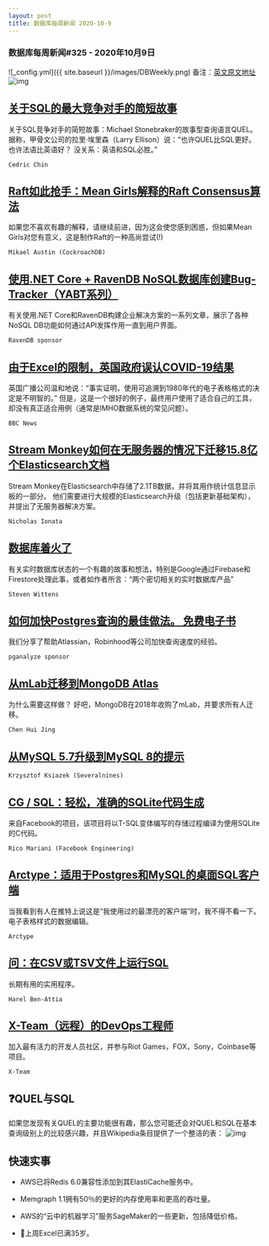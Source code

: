 ```yaml
---
layout: post
title: 数据库每周新闻 2020-10-9
---
```

### 数据库每周新闻#325 - 2020年10月9日
![_config.yml]({{ site.baseurl }}/images/DBWeekly.png)
备注：[英文原文地址](https://dbweekly.com/issues/325)
![img](https://res.cloudinary.com/cpress/image/upload/w_1280,e_sharpen:60/mdjpr0sp64idoxxtkerz.jpg)


## [关于SQL的最大竞争对手的简短故事](https://dbweekly.com/link/96507/web)
关于SQL竞争对手的简短故事：Michael Stonebraker的故事型查询语言QUEL。 据称，甲骨文公司的拉里·埃里森（Larry Ellison）说：“也许QUEL比SQL更好。 也许法语比英语好？ 没关系：英语和SQL必胜。”

`Cedric Chin`


## [Raft如此抢手：Mean Girls解释的Raft Consensus算法](https://dbweekly.com/link/96509/web)
如果您不喜欢有趣的解释，请继续前进，因为这会使您感到困惑，但如果Mean Girls对您有意义，这是制作Raft的一种高尚尝试(!)

`Mikael Austin (CockroachDB)`


## [使用.NET Core + RavenDB NoSQL数据库创建Bug-Tracker（YABT系列）](https://dbweekly.com/link/96510/web)
有关使用.NET Core和RavenDB构建企业解决方案的一系列文章，展示了各种NoSQL DB功能如何通过API发挥作用一直到用户界面。

`RavenDB sponsor`


## [由于Excel的限制，英国政府误认COVID-19结果](https://dbweekly.com/link/96525/web)
英国广播公司温和地说：“事实证明，使用可追溯到1980年代的电子表格格式的决定是不明智的。” 但是，这是一个很好的例子，最终用户使用了适合自己的工具，却没有真正适合用例（通常是IMHO数据系统的常见问题）。

`BBC News`


## [Stream Monkey如何在无服务器的情况下迁移15.8亿个Elasticsearch文档](https://dbweekly.com/link/96511/web)
Stream Monkey在Elasticsearch中存储了2.1TB数据，并将其用作统计信息显示板的一部分。 他们需要进行大规模的Elasticsearch升级（包括更新基础架构），并提出了无服务器解决方案。

`Nicholas Ionata`


## [数据库着火了](https://dbweekly.com/link/96514/web)
有关实时数据库状态的一个有趣的故事和想法，特别是Google通过Firebase和Firestore处理此事，或者如作者所言：“两个密切相关的实时数据库产品”

`Steven Wittens`


## [如何加快Postgres查询的最佳做法。 免费电子书](https://dbweekly.com/link/96515/web)
我们分享了帮助Atlassian，Robinhood等公司加快查询速度的经验。

`pganalyze sponsor`


## [从mLab迁移到MongoDB Atlas](https://dbweekly.com/link/96516/web)
为什么需要这样做？ 好吧，MongoDB在2018年收购了mLab，并要求所有人迁移。

`Chen Hui Jing`


## [从MySQL 5.7升级到MySQL 8的提示](https://dbweekly.com/link/96518/web)


`Krzysztof Ksiazek (Severalnines)`


## [CG / SQL：轻松，准确的SQLite代码生成](https://dbweekly.com/link/96519/web)
来自Facebook的项目，该项目将以T-SQL变体编写的存储过程编译为使用SQLite的C代码。

`Rico Mariani (Facebook Engineering)`


## [Arctype：适用于Postgres和MySQL的桌面SQL客户端](https://dbweekly.com/link/96521/web)
当我看到有人在推特上说这是“我使用过的最漂亮的客户端”时，我不得不看一下。 电子表格样式的数据编辑。

`Arctype`


## [问：在CSV或TSV文件上运行SQL](https://dbweekly.com/link/96523/web)
长期有用的实用程序。

`Harel Ben-Attia`


## [X-Team（远程）的DevOps工程师](https://dbweekly.com/link/96524/web)
加入最有活力的开发人员社区，并参与Riot Games，FOX，Sony，Coinbase等项目。

`X-Team`

## ❓QUEL与SQL

如果您发现有关QUEL的主要功能很有趣，那么您可能还会对QUEL和SQL在基本查询级别上的比较感兴趣，并且Wikipedia条目提供了一个整洁的表：
![img](https://res.cloudinary.com/cpress/image/upload/w_1280,e_sharpen:60/v1602239122/cumzs2pqepxf8chb2ops.png)

## 快速实事


- AWS已将Redis 6.0兼容性添加到其ElastiCache服务中。


- Memgraph 1.1拥有50％的更好的内存使用率和更高的吞吐量。


- AWS的“云中的机器学习”服务SageMaker的一些更新，包括降低价格。


- 🥳上周Excel已满35岁。
